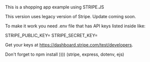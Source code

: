 This is a shopping app example using STRIPE.JS

This version uses legacy version of Stripe.
Update coming soon.

To make it work you need .env file that has API keys listed inside like:

STRIPE_PUBLIC_KEY=<yourapiPUBLICkey>
STRIPE_SECRET_KEY=<yourapiSECRETkey>

Get your keys at https://dashboard.stripe.com/test/developers.

Don't forget to npm install )))) (stripe, express, dotenv, ejs)